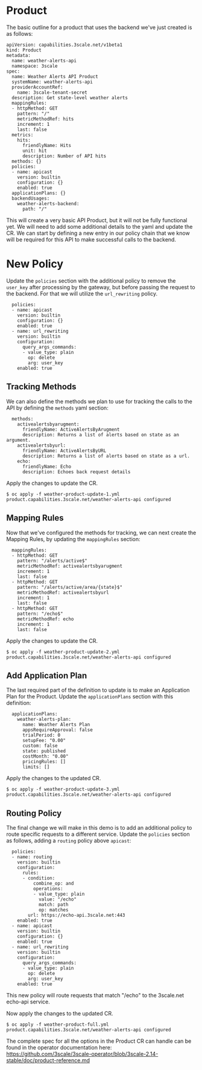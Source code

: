 # Product

The basic outline for a product that uses the backend we've just created is as follows:

~~~
apiVersion: capabilities.3scale.net/v1beta1
kind: Product
metadata:
  name: weather-alerts-api
  namespace: 3scale
spec:
  name: Weather Alerts API Product
  systemName: weather-alerts-api
  providerAccountRef:
    name: 3scale-tenant-secret
  description: Get state-level weather alerts
  mappingRules:
  - httpMethod: GET
    pattern: "/"
    metricMethodRef: hits
    increment: 1
    last: false
  metrics:
    hits:
      friendlyName: Hits
      unit: hit
      description: Number of API hits
  methods: {}
  policies:
  - name: apicast
    version: builtin
    configuration: {}
    enabled: true
  applicationPlans: {}
  backendUsages:
    weather-alerts-backend:
      path: "/"
~~~

This will create a very basic API Product, but it will not be fully functional yet. We will need to add some additional details to the yaml and update the CR. We can start by defining a new entry in our policy chain that we know will be required for this API to make successful calls to the backend.

# New Policy

Update the `policies` section with the additional policy to remove the `user_key` after processing by the gateway, but before passing the request to the backend. For that we will utilize the `url_rewriting` policy.

~~~
  policies:
  - name: apicast
    version: builtin
    configuration: {}
    enabled: true
  - name: url_rewriting
    version: builtin
    configuration:
      query_args_commands:
      - value_type: plain
        op: delete
        arg: user_key
    enabled: true
~~~


## Tracking Methods

We can also define the methods we plan to use for tracking the calls to the API by defining the `methods` yaml section:

~~~
  methods:
    activealertsbyarugment:
      friendlyName: ActiveAlertsByArugment
      description: Returns a list of alerts based on state as an argument.
    activealertsbyurl:
      friendlyName: ActiveAlertsByURL
      description: Returns a list of alerts based on state as a url.
    echo:
      friendlyName: Echo
      description: Echoes back request details
~~~

Apply the changes to update the CR.

~~~
$ oc apply -f weather-product-update-1.yml 
product.capabilities.3scale.net/weather-alerts-api configured
~~~

## Mapping Rules

Now that we've configured the methods for tracking, we can next create the Mapping Rules, by updating the `mappingRules` section:

~~~
  mappingRules:
  - httpMethod: GET
    pattern: "/alerts/active$"
    metricMethodRef: activealertsbyarugment
    increment: 1
    last: false
  - httpMethod: GET
    pattern: "/alerts/active/area/{state}$"
    metricMethodRef: activealertsbyurl
    increment: 1
    last: false
  - httpMethod: GET
    pattern: "/echo$"
    metricMethodRef: echo
    increment: 1
    last: false
~~~

Apply the changes to update the CR.

~~~
$ oc apply -f weather-product-update-2.yml 
product.capabilities.3scale.net/weather-alerts-api configured
~~~

## Add Application Plan

The last required part of the definition to update is to make an Application Plan for the Product. Update the `applicationPlans` section with this definition:

~~~
  applicationPlans:
    weather-alerts-plan:
      name: Weather Alerts Plan
      appsRequireApproval: false
      trialPeriod: 0
      setupFee: "0.00"
      custom: false
      state: published
      costMonth: "0.00"
      pricingRules: []
      limits: []
~~~

Apply the changes to the updated CR.

~~~
$ oc apply -f weather-product-update-3.yml 
product.capabilities.3scale.net/weather-alerts-api configured
~~~

## Routing Policy

The final change we will make in this demo is to add an additional policy to route specific requests to a different service. Update the `policies` section as follows, adding a `routing` policy above `apicast`:

~~~
  policies:
  - name: routing
    version: builtin
    configuration:
      rules:
      - condition:
          combine_op: and
          operations:
          - value_type: plain
            value: "/echo"
            match: path
            op: matches
        url: https://echo-api.3scale.net:443
    enabled: true
  - name: apicast
    version: builtin
    configuration: {}
    enabled: true
  - name: url_rewriting
    version: builtin
    configuration:
      query_args_commands:
      - value_type: plain
        op: delete
        arg: user_key
    enabled: true
~~~

This new policy will route requests that match "/echo" to the 3scale.net echo-api service.

Now apply the changes to the updated CR.

~~~
$ oc apply -f weather-product-full.yml 
product.capabilities.3scale.net/weather-alerts-api configured
~~~

The complete spec for all the options in the Product CR can handle can be found in the operator documentation here: https://github.com/3scale/3scale-operator/blob/3scale-2.14-stable/doc/product-reference.md